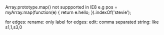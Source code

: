 Array.prototype.map() not suppported in IE8
e.g pos = myArray.map(function(e) { return e.hello; }).indexOf('stevie');

for edges: rename: only label
for edges: edit: comma separated string: like s1,1,s3,0
